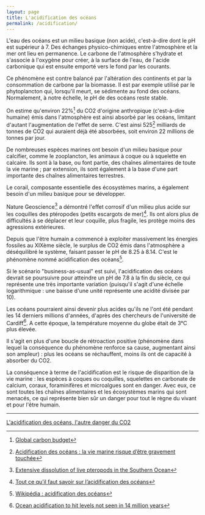 ```yaml
---
layout: page
title: L'acidification des océans
permalink: /acidification/
---
```


L'eau des océans est un milieu basique (non acide), c'est-à-dire dont le pH est supérieur à 7. Des échanges physico-chimiques entre l'atmosphère et la mer ont lieu en permanence. Le carbone de l'atmosphère s'hydrate et s'associe à l'oxygène pour créer, à la surface de l'eau, de l'acide carbonique qui est ensuite emporté vers le fond par les courants.

Ce phénomène est contre balancé par l'altération des continents et par la consommation de carbone par la biomasse. Il est par exemple utilisé par le phytoplancton qui, lorsqu'il meurt, se sédimente au fond des océans. Normalement, à notre échelle, le pH de des océans reste stable.

On estime qu'environ 22%[^gcb] du CO2 d'origine anthropique (c'est-à-dire humaine) émis dans l'atmosphère est ainsi absorbé par les océans, limitant d'autant l'augmentation de l'effet de serre. C'est ainsi 525[^futura] milliards de tonnes de CO2 qui auraient déjà été absorbées, soit environ 22 millions de tonnes par jour.

De nombreuses espèces marines ont besoin d'un milieu basique pour calcifier, comme le zooplancton, les animaux à coque ou à squelette en calcaire. Ils sont à la base, ou font partie, des chaînes alimentaires de toute la vie marine ; par extension, ils sont également à la base d'une part importante des chaînes alimentaires terrestres.

Le corail, composante essentielle des écosystèmes marins, a également besoin d'un milieu basique pour se développer.

Nature Geoscience[^nature-geoscience] a démontré l'effet corrosif d'un milieu plus acide sur les coquilles des ptéropodes (petits escargots de mer)[^ocean-climat]. Ils ont alors plus de difficultés à se déplacer et leur coquille, plus fragile, les protège moins des agressions extérieures.

Depuis que l'être humain a commencé à exploiter massivement les énergies fossiles au XIXème siècle, le surplus de CO2 émis dans l'atmosphère a déséquilibré le système, faisant passer le pH de 8.25 à 8.14. C'est le phénomène nommé acidification des océans[^wiki].

Si le scénario "business-as-usual" est suivi, l'acidification des océans devrait se poursuivre pour atteindre un pH de 7.8 à la fin du siècle, ce qui représente une très importante variation (puisqu'il s'agit d'une échelle logarithmique : une baisse d'une unité représente une acidité divisée par 10).

Les océans pourraient ainsi devenir plus acides qu'ils ne l'ont été pendant les 14 derniers millions d'années, d'après des chercheurs de l'université de Cardiff[^cardiff]. A cette époque, la température moyenne du globe était de 3°C plus élevée.

Il s'agit en plus d'une boucle de rétroaction positive (phénomène dans lequel la conséquence du phénomène renforce sa cause, augmentant ainsi son ampleur) : plus les océans se réchauffent, moins ils ont de capacité à absorber du CO2.

La conséquence à terme de l'acidification est le risque de disparition de la vie marine : les espèces à coques ou coquilles, squelettes en carbonate de calcium, coraux, foraminifères et microalgues sont en danger. Avec eux, ce sont toutes les chaînes alimentaires et les écosystèmes marins qui sont menacés, ce qui représente bien sûr un danger pour tout le règne du vivant et pour l'être humain.

---

[L'acidification des océans, l'autre danger du CO2](https://theconversation.com/lacidification-des-oceans-lautre-danger-du-co-114716)

[^wiki]: [Wikipédia : acidification des océans](https://fr.wikipedia.org/wiki/Acidification_des_oc%C3%A9ans)

[^gcb]: [Global carbon budget](https://www.globalcarbonproject.org/carbonbudget/18/presentation.htm)

[^futura]:[Acidification des océans : la vie marine risque d’être gravement touchée](https://www.futura-sciences.com/sante/actualites/biologie-acidification-oceans-vie-marine-risque-etre-gravement-touchee-21692/)

[^cardiff]: [Ocean acidification to hit levels not seen in 14 million years](https://www.cardiff.ac.uk/news/view/1235229-ocean-acidification-to-hit-levels-not-seen-in-14-million-years)

[^nature-geoscience]: [Extensive dissolution of live pteropods in the Southern Ocean](https://www.nature.com/articles/ngeo1635)

[^ocean-climat]: [Tout ce qu’il faut savoir sur l’acidification des océans](https://www.lemonde.fr/blog/oceanclimat/2015/11/18/tout-ce-quil-faut-savoir-sur-lacidification-des-oceans/)